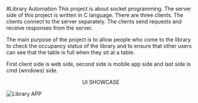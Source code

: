 #Library Automation 
This project is about socket programming.
The server side of this project is written in C language. 
There are three clients. The clients connect to the server separately.
The clients send requests and receive responses from the server.

The main purpose of the project is to allow people who come to the library to check the occupancy status of the library and
to ensure that other users can see that the table is full when they sit at a table. 

First client side is web side, second side is mobile app side and last side is cmd (windows) side.<p align="center">
  UI SHOWCASE</p>
                                                      ![Library APP](Library-AUTOMATİON.png)
